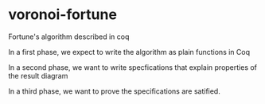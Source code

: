 # voronoi-fortune
Fortune's algorithm described in coq

In a first phase, we expect to write the algorithm as plain functions in
Coq

In a second phase, we want to write specfications that explain
properties of the result diagram

In a third phase, we want to prove the specifications are satified.

